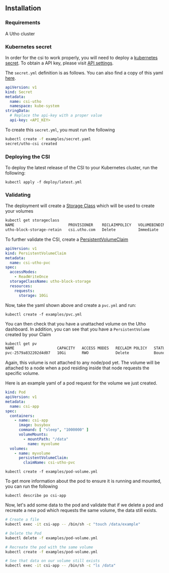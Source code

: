 ## Installation

### Requirements

A Utho cluster

### Kubernetes secret

In order for the csi to work properly, you will need to deploy a
[kubernetes secret](https://kubernetes.io/docs/concepts/configuration/secret/).
To obtain a API key, please visit
[API settings](https://console.utho.com/api).

The `secret.yml` definition is as follows. You can also find a copy of this yaml
[here](secret.yml).

```yaml
apiVersion: v1
kind: Secret
metadata:
  name: csi-utho
  namespace: kube-system
stringData:
  # Replace the api-key with a proper value
  api-key: <API_KEY>
```

To create this `secret.yml`, you must run the following

```sh
kubectl create -f examples/secret.yaml
secret/utho-csi created
```

### Deploying the CSI

To deploy the latest release of the CSI to your Kubernetes cluster, run the
following:

`kubectl apply -f deploy/latest.yml`

### Validating

The deployment will create a
[Storage Class](https://kubernetes.io/docs/concepts/storage/storage-classes/)
which will be used to create your volumes

```sh
kubectl get storageclass
NAME                        PROVISIONER    RECLAIMPOLICY   VOLUMEBINDINGMODE   ALLOWVOLUMEEXPANSION   AGE
utho-block-storage-retain   csi.utho.com   Delete          Immediate           false                  131m
```

To further validate the CSI, create a
[PersistentVolumeClaim](https://kubernetes.io/docs/concepts/storage/persistent-volumes/)

```yaml
apiVersion: v1
kind: PersistentVolumeClaim
metadata:
  name: csi-utho-pvc
spec:
  accessModes:
    - ReadWriteOnce
  storageClassName: utho-block-storage
  resources:
    requests:
      storage: 10Gi
```

Now, take the yaml shown above and create a `pvc.yml` and run:

`kubectl create -f examples/pvc.yml`

You can then check that you have a unattached volume on the Utho dashboard. In
addition, you can see that you have a `PersistentVolume` created by your Claim

```sh
kubectl get pv
NAME                   CAPACITY   ACCESS MODES   RECLAIM POLICY   STATUS   CLAIM          STORAGECLASS          AGE
pvc-2579a832202d4d07   10Gi       RWO            Delete           Bound    csi-utho-pvc   utho-block-storage    2s
```

Again, this volume is not attached to any node/pod yet. The volume will be
attached to a node when a pod residing inside that node requests the specific
volume.

Here is an example yaml of a pod request for the volume we just created.

```yaml
kind: Pod
apiVersion: v1
metadata:
  name: csi-app
spec:
  containers:
    - name: csi-app
      image: busybox
      command: [ "sleep", "1000000" ]
      volumeMounts:
        - mountPath: "/data"
          name: myvolume
  volumes:
    - name: myvolume
      persistentVolumeClaim:
        claimName: csi-utho-pvc
```

`kubectl create -f examples/pod-volume.yml`

To get more information about the pod to ensure it is running and mounted, you
can run the following

`kubectl describe po csi-app`

Now, let's add some data to the pod and validate that if we delete a pod and
recreate a new pod which requests the same volume, the data still exists.

```sh
# Create a file
kubectl exec -it csi-app -- /bin/sh -c "touch /data/example"

# Delete the Pod
kubectl delete -f examples/pod-volume.yml

# Recreate the pod with the same volume
kubectl create -f examples/pod-volume.yml

# See that data on our volume still exists
kubectl exec -it csi-app -- /bin/sh -c "ls /data"
```
